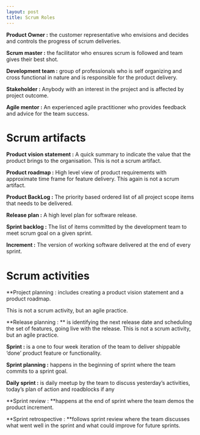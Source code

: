 ```yaml
---
layout: post
title: Scrum Roles
---
```

**Product Owner :** the customer representative who envisions and decides and controls the progress of scrum deliveries.

**Scrum master :** the facilitator who ensures scrum is followed and team gives their best shot.

**Development team :** group of professionals who is self organizing and cross functional in nature and is responsible for the product delivery.

**Stakeholder :** Anybody with an interest in the project and is affected by project outcome.

**Agile mentor :** An experienced agile practitioner who provides feedback and advice for the team success.

# Scrum artifacts

**Product vision statement :** A quick summary to indicate the value that the product brings to the organisation. This is not a scrum artifact.

**Product roadmap :** High level view of product requirements with approximate time frame for feature delivery. This again is not a scrum artifact.

**Product BackLog :** The priority based ordered list of all project scope items that needs to be delivered.

**Release plan :** A high level plan for software release.

**Sprint backlog :** The list of items committed by the development team to meet scrum goal on a given sprint.

**Increment :** The version of working software delivered at the end of every sprint.

# Scrum activities

**Project planning : includes creating a product vision statement and a product roadmap.

This is not a scrum activity, but an agile practice.

**Release planning : ** is identifying the next release date and scheduling the set of features, going live with the release. This is not a scrum activity, but an agile practice.

**Sprint :** is a one to four week iteration of the team to deliver  shippable ‘done’ product feature or functionality.

**Sprint planning :** happens in the beginning of sprint where the team commits to a sprint goal.

**Daily sprint :** is daily meetup by the team to discuss yesterday’s activities, today’s plan of action and roadblocks if any

**Sprint review : **happens at the end of sprint where the team demos the product increment.

**Sprint retrospective : **follows sprint review where the team discusses what went well in the sprint and what could improve for future sprints.
